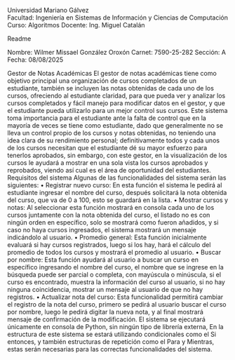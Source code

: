 Universidad Mariano Gálvez								
Facultad: Ingeniería en Sistemas de Información y Ciencias de Computación
Curso: Algoritmos
Docente: Ing. Miguel Catalán






Readme




						


Nombre: Wilmer Missael González Oroxón
						Carnet: 7590-25-282
						Sección: A
						Fecha: 08/08/2025



Gestor de Notas Académicas
El gestor de notas académicas tiene como objetivo principal una organización de cursos completados de un estudiante, también se incluyen las notas obtenidas de cada uno de los cursos, ofreciendo al estudiante claridad, para que pueda ver  y analizar  los cursos completados y fácil manejo para modificar datos en el gestor, y que el estudiante pueda utilizarlo para un mejor control sus cursos.
Este sistema toma importancia para el estudiante ante la falta de control que en la mayoría de veces se tiene como estudiante, dado que generalmente no se lleva un control propio de los cursos y notas obtenidas, no teniendo una idea clara de su rendimiento personal; definitivamente todos y cada unos de los cursos necesitan que el estudiante dé su mayor esfuerzo para tenerlos aprobados, sin embargo, con este gestor, en la visualización de los cursos le ayudará a mostrar en una sola vista los cursos aprobados y reprobados, viendo así cual es el área de oportunidad del estudiantes.
Requisitos del sistema
Algunas de las funcionalidades del sistema serán las siguientes:
•	Registrar nuevo curso: En esta función el sistema le pedirá al estudiante ingresar el nombre del curso, después solicitará la nota obtenida del curso, que va de 0 a 100, esto se guardará en la lista. 
•	Mostrar cursos y notas: Al seleccionar esta función mostrará en consola cada uno de los cursos juntamente con la nota obtenida del curso, el listado no es con ningún orden en específico, solo se mostrará como fueron añadidos, y si caso no haya cursos ingresados, el sistema mostrará un mensaje indicándolo al usuario.
•	Promedio general: Esta función inicialmente evaluará si hay cursos registrados, luego si los hay, hará el cálculo del promedio de todos los cursos y mostrará el promedio al usuario.
•	Buscar por nombre: Esta función ayudará al usuario a buscar un curso en específico ingresando el nombre del curso, el nombre que se ingrese en la búsqueda puede ser parcial o completa, con mayúscula o minúscula, si el curso es encontrado, muestra la información del curso al usuario, si no hay ninguna coincidencia, mostrar un mensaje al usuario de que no hay registros.
•	Actualizar nota del curso: Esta funcionalidad permitirá cambiar el registro de la nota del curso, primero se pedirá al usuario buscar el curso por nombre, luego le pedirá digitar la nueva nota, y al final mostrará mensaje de confirmación de la modificación.
El sistema se ejecutará únicamente en consola de Python, sin ningún tipo de librería externa,
En la estructura de este sistema se estará utilizando condicionales como el Si entonces, y también estructuras de repetición como el Para y Mientras, estas serán necesarias para las correctas funcionalidades del sistema. 

